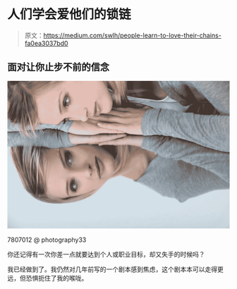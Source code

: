 # 人们学会爱他们的锁链

> 原文：<https://medium.com/swlh/people-learn-to-love-their-chains-fa0ea3037bd0>

## 面对让你止步不前的信念

![](img/5935c3f3f2f6efe7ee94a6e9777f2cca.png)

7807012 @ photography33

你还记得有一次你差一点就要达到个人或职业目标，却又失手的时候吗？

我已经做到了。我仍然对几年前写的一个剧本感到焦虑，这个剧本本可以走得更远，但恐惧扼住了我的喉咙。